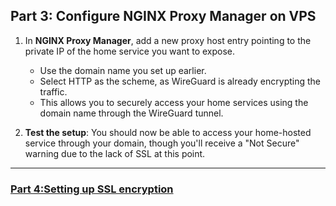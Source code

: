 ## Part 3: Configure NGINX Proxy Manager on VPS

1. In **NGINX Proxy Manager**, add a new proxy host entry pointing to the private IP of the home service you want to expose.
   - Use the domain name you set up earlier.
   - Select HTTP as the scheme, as WireGuard is already encrypting the traffic.
   - This allows you to securely access your home services using the domain name through the WireGuard tunnel.

2. **Test the setup**: You should now be able to access your home-hosted service through your domain, though you'll receive a "Not Secure" warning due to the lack of SSL at this point.

---

### [Part 4:Setting up SSL encryption](setting_ssl.md)
